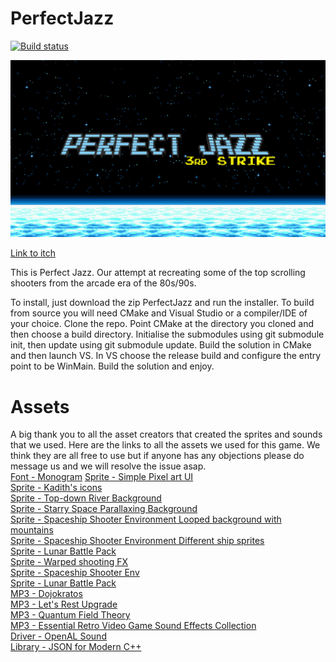# PerfectJazz
[![Build status](https://ci.appveyor.com/api/projects/status/b9buviqy3gmxtxm2/branch/main?svg=true)](https://ci.appveyor.com/project/CarlosMiraGarcia/perfectjazz/branch/main)

![Perfect Jazz](https://github.com/MorbidCuriosity84/PerfectJazz/blob/main/PerfectJazz.png?raw=true)

[Link to itch](https://morbidcuriosity.itch.io/perfect-jazz)  

This is Perfect Jazz. Our attempt at recreating some of the top scrolling shooters from the arcade era of the 80s/90s. 

To install, just download the zip PerfectJazz and run the installer. To build from source you will need CMake and Visual Studio or a compiler/IDE of your choice. Clone the repo. Point CMake at the directory you cloned and then choose a build directory. Initialise the submodules using git submodule init, then update using git submodule update. Build the solution in CMake and then launch VS. In VS choose the release build and configure the entry point to be WinMain. Build the solution and enjoy.


# Assets
A big thank you to all the asset creators that created the sprites and sounds that we used. Here are the links to all the assets we used for this game. We think they are all free to use but if anyone has any objections please do message us and we will resolve the issue asap.  
[Font - Monogram](https://datagoblin.itch.io/monogram?download)
[Sprite - Simple Pixel art UI](https://kobliznik.itch.io/pixel-ui-pack)  
[Sprite - Kadith's icons](https://kadith.itch.io/kadiths-free-icons)  
[Sprite - Top-down River Background](https://ansimuz.itch.io/top-down-river-environment)  
[Sprite - Starry Space Parallaxing Background](https://enjl.itch.io/background-starry-space)  
[Sprite - Spaceship Shooter Environment    Looped background with mountains](https://ansimuz.itch.io/spaceship-shooter-environment)  
[Sprite - Spaceship Shooter Environment    Different ship sprites](https://ansimuz.itch.io/spaceship-shooter-environment)  
[Sprite - Lunar Battle Pack](https://mattwalkden.itch.io/lunar-battle-pack)  
[Sprite - Warped shooting FX](https://opengameart.org/comment/50873)  
[Sprite - Spaceship Shooter Env](https://ansimuz.itch.io/warped-shooting-fx)  
[Sprite - Lunar Battle Pack](https://mattwalkden.itch.io/lunar-battle-pack)  
[MP3 - Dojokratos ](https://freemusicarchive.org/music/sawsquarenoise/dojokratos)  
[MP3 - Let's Rest    Upgrade ](https://freemusicarchive.org/music/sawsquarenoise/RottenMage_SpaceJacked/RottenMage_SpaceJacked_OST_07)  
[MP3 - Quantum Field Theory](https://archive.org/details/Collider/01_chud011_-_quantum_field_theory.flac)  
[MP3 - Essential Retro Video Game Sound Effects Collection](https://opengameart.org/content/512-sound-effects-8-bit-style)  
[Driver - OpenAL Sound](http://openal-soft.org/)  
[Library - JSON for Modern C++](https://github.com/nlohmann/json)  
